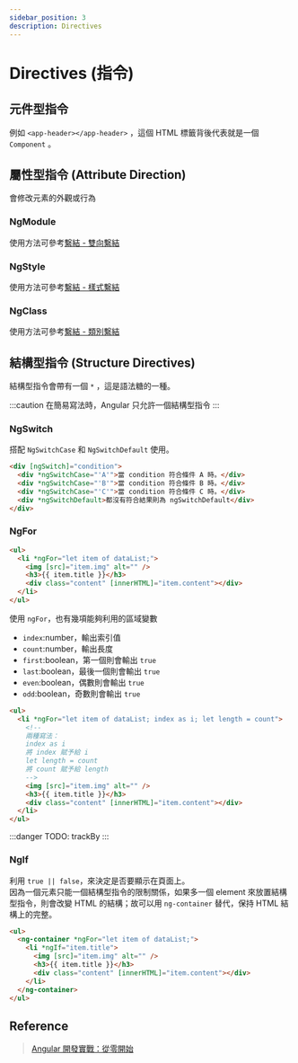 ```yaml
---
sidebar_position: 3
description: Directives
---
```


# Directives (指令)

## 元件型指令

例如 `<app-header></app-header>` ，這個 HTML 標籤背後代表就是一個 `Component` 。

## 屬性型指令 (Attribute Direction)

會修改元素的外觀或行為

### NgModule

使用方法可參考[繫結 - 雙向繫結](/docs/Angular/angular_binding.md#雙向繫結-two-way-binding)

### NgStyle

使用方法可參考[繫結 - 樣式繫結](/docs/Angular/angular_binding.md#樣式繫結-style-binding)

### NgClass

使用方法可參考[繫結 - 類別繫結](/docs/Angular/angular_binding.md#類別繫結-class-binding)

## 結構型指令 (Structure Directives)

結構型指令會帶有一個 `*` ，這是語法糖的一種。

:::caution
在簡易寫法時，Angular 只允許一個結構型指令
:::

### NgSwitch

搭配 `NgSwitchCase` 和 `NgSwitchDefault` 使用。

```html
<div [ngSwitch]="condition">
  <div *ngSwitchCase="'A'">當 condition 符合條件 A 時。</div>
  <div *ngSwitchCase="'B'">當 condition 符合條件 B 時。</div>
  <div *ngSwitchCase="'C'">當 condition 符合條件 C 時。</div>
  <div *ngSwitchDefault>都沒有符合結果則為 ngSwitchDefault</div>
</div>
```

### NgFor

```html
<ul>
  <li *ngFor="let item of dataList;">
    <img [src]="item.img" alt="" />
    <h3>{{ item.title }}</h3>
    <div class="content" [innerHTML]="item.content"></div>
  </li>
</ul>
```

使用 `ngFor`，也有幾項能夠利用的區域變數

- `index`:number，輸出索引值
- `count`:number，輸出長度
- `first`:boolean，第一個則會輸出 `true`
- `last`:boolean，最後一個則會輸出 `true`
- `even`:boolean，偶數則會輸出 `true`
- `odd`:boolean，奇數則會輸出 `true`

```html
<ul>
  <li *ngFor="let item of dataList; index as i; let length = count">
    <!-- 
    兩種寫法：
    index as i
    將 index 賦予給 i
    let length = count
    將 count 賦予給 length
    -->
    <img [src]="item.img" alt="" />
    <h3>{{ item.title }}</h3>
    <div class="content" [innerHTML]="item.content"></div>
  </li>
</ul>
```

:::danger
TODO: trackBy
:::

### NgIf

利用 `true || false`，來決定是否要顯示在頁面上。<br />
因為一個元素只能一個結構型指令的限制關係，如果多一個 element 來放置結構型指令，則會改變 HTML 的結構；故可以用 `ng-container` 替代，保持 HTML 結構上的完整。

```html
<ul>
  <ng-container *ngFor="let item of dataList;">
    <li *ngIf="item.title">
      <img [src]="item.img" alt="" />
      <h3>{{ item.title }}</h3>
      <div class="content" [innerHTML]="item.content"></div>
    </li>
  </ng-container>
</ul>
```

## Reference

> [Angular 開發實戰：從零開始](https://www.udemy.com/course/angular-zero/)
